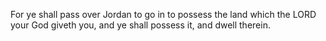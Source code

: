For ye shall pass over Jordan to go in to possess the land which the LORD your God giveth you, and ye shall possess it, and dwell therein.
